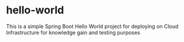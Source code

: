 # hello-world
This is a simple Spring Boot Hello World project for deploying on Cloud Infrastructure for knowledge gain and testing purposes

